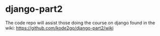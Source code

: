 # django-part2
The code repo will assist those doing the course on django found in the wiki: https://github.com/kode2go/django-part2/wiki
